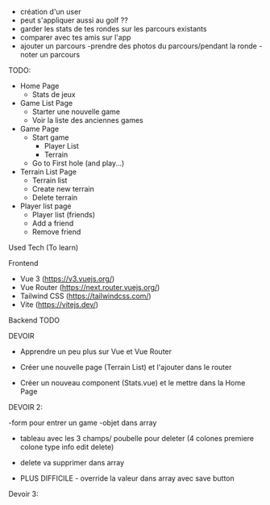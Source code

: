 - création d'un user
- peut s'appliquer aussi au golf ??
- garder les stats de tes rondes sur les parcours existants
- comparer avec tes amis sur l'app
- ajouter un parcours
  -prendre des photos du parcours/pendant la ronde
  -noter un parcours

TODO:

- Home Page
  - Stats de jeux
- Game List Page
  - Starter une nouvelle game
  - Voir la liste des anciennes games
- Game Page
  - Start game
    - Player List
    - Terrain
  - Go to First hole (and play...)
- Terrain List Page
  - Terrain list
  - Create new terrain
  - Delete terrain
- Player list page
  - Player list (friends)
  - Add a friend
  - Remove friend

Used Tech (To learn)

Frontend

- Vue 3 (https://v3.vuejs.org/)
- Vue Router (https://next.router.vuejs.org/)
- Tailwind CSS (https://tailwindcss.com/)
- Vite (https://vitejs.dev/)

Backend
TODO

DEVOIR

- Apprendre un peu plus sur Vue et Vue Router

- Créer une nouvelle page (Terrain List) et l'ajouter dans le router

- Créer un nouveau component (Stats.vue) et le mettre dans la Home Page

DEVOIR 2:

-form pour entrer un game
-objet dans array

- tableau avec les 3 champs/ poubelle pour deleter (4 colones premiere colone type info edit delete)

- delete va supprimer dans array

- PLUS DIFFICILE - override la valeur dans array avec save button

Devoir 3:
